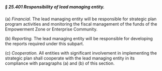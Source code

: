 ##### § 25.401 Responsibility of lead managing entity. #####

(a) *Financial.* The lead managing entity will be responsible for strategic plan program activities and monitoring the fiscal management of the funds of the Empowerment Zone or Enterprise Community.

(b) *Reporting.* The lead managing entity will be responsible for developing the reports required under this subpart.

(c) *Cooperation.* All entities with significant involvement in implementing the strategic plan shall cooperate with the lead managing entity in its compliance with paragraphs (a) and (b) of this section.